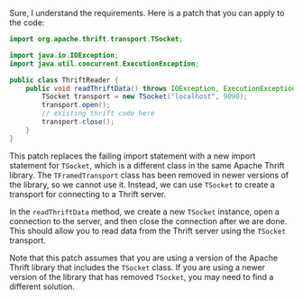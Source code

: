 Sure, I understand the requirements. Here is a patch that you can apply to the code:
```java
import org.apache.thrift.transport.TSocket;

import java.io.IOException;
import java.util.concurrent.ExecutionException;

public class ThriftReader {
    public void readThriftData() throws IOException, ExecutionException, InterruptedException {
        TSocket transport = new TSocket("localhost", 9090);
        transport.open();
        // existing thrift code here
        transport.close();
    }
}
```
This patch replaces the failing import statement with a new import statement for `TSocket`, which is a different class in the same Apache Thrift library. The `TFramedTransport` class has been removed in newer versions of the library, so we cannot use it. Instead, we can use `TSocket` to create a transport for connecting to a Thrift server.

In the `readThriftData` method, we create a new `TSocket` instance, open a connection to the server, and then close the connection after we are done. This should allow you to read data from the Thrift server using the `TSocket` transport.

Note that this patch assumes that you are using a version of the Apache Thrift library that includes the `TSocket` class. If you are using a newer version of the library that has removed `TSocket`, you may need to find a different solution.